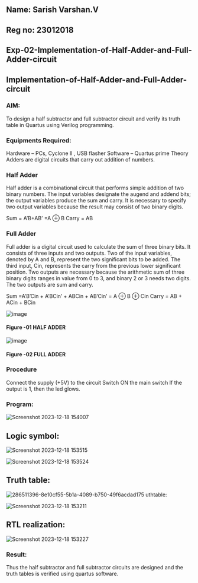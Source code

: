 ## Name: Sarish Varshan.V
## Reg no: 23012018

## Exp-02-Implementation-of-Half-Adder-and-Full-Adder-circuit

## Implementation-of-Half-Adder-and-Full-Adder-circuit
### AIM:
To design a half subtractor and full subtractor circuit and verify its truth table in Quartus using Verilog programming.

### Equipments Required:
Hardware – PCs, Cyclone II , USB flasher
Software – Quartus prime
Theory
Adders are digital circuits that carry out addition of numbers.

### Half Adder
Half adder is a combinational circuit that performs simple addition of two binary numbers. The input variables designate the augend and addend bits; the output variables produce the sum and carry. It is necessary to specify two output variables because the result may consist of two binary digits.

Sum = A’B+AB’ =A ⊕ B Carry = AB

### Full Adder
Full adder is a digital circuit used to calculate the sum of three binary bits. It consists of three inputs and two outputs. Two of the input variables, denoted by A and B, represent the two significant bits to be added. The third input, Cin, represents the carry from the previous lower significant position. Two outputs are necessary because the arithmetic sum of three binary digits ranges in value from 0 to 3, and binary 2 or 3 needs two digits. The two outputs are sum and carry.

Sum =A’B’Cin + A’BCin’ + ABCin + AB’Cin’ = A ⊕ B ⊕ Cin Carry = AB + ACin + BCin

 ![image](https://user-images.githubusercontent.com/36288975/163552156-a13e5a56-c638-4110-97d9-8896907c8d25.png)

#### Figure -01 HALF ADDER 


![image](https://user-images.githubusercontent.com/36288975/163552057-b3547877-6d07-45b4-b7e0-bcfebfad9e1d.png)

#### Figure -02 FULL ADDER 

### Procedure

Connect the supply (+5V) to the circuit
Switch ON the main switch
If the output is 1, then the led glows.
### Program:

![Screenshot 2023-12-18 154007](https://github.com/sarishvarshan/Exp-02-Implementation-of-Half-Adder-and-Full-Adder-circuit/assets/152167665/fa305a74-686b-4c12-a877-8c2e0043e65d)

## Logic symbol:
![Screenshot 2023-12-18 153515](https://github.com/sarishvarshan/Exp-02-Implementation-of-Half-Adder-and-Full-Adder-circuit/assets/152167665/a967fdcb-2f7e-4412-8ac9-a0c17c013508)

![Screenshot 2023-12-18 153524](https://github.com/sarishvarshan/Exp-02-Implementation-of-Half-Adder-and-Full-Adder-circuit/assets/152167665/b84a53d8-533f-4743-8f2d-2f5f463259c9)


## Truth table:
![286511396-8e10cf55-5b1a-4089-b750-49f6acdad175](https://github.com/sarishvarshan/Exp-02-Implementation-of-Half-Adder-and-Full-Adder-circuit/assets/152167665/ac64873b-671b-4e1e-8ea7-79808e18d839)
uthtable:

![Screenshot 2023-12-18 153211](https://github.com/sarishvarshan/Exp-02-Implementation-of-Half-Adder-and-Full-Adder-circuit/assets/152167665/4dd6d2d3-34b0-4015-8e4f-d08467b12411)

## RTL realization:

![Screenshot 2023-12-18 153227](https://github.com/sarishvarshan/Exp-02-Implementation-of-Half-Adder-and-Full-Adder-circuit/assets/152167665/4257dc66-5b52-46ef-a2b9-258cd9845141)

### Result:
Thus the half subtractor and full subtractor circuits are designed and the truth tables is verified using quartus software.

